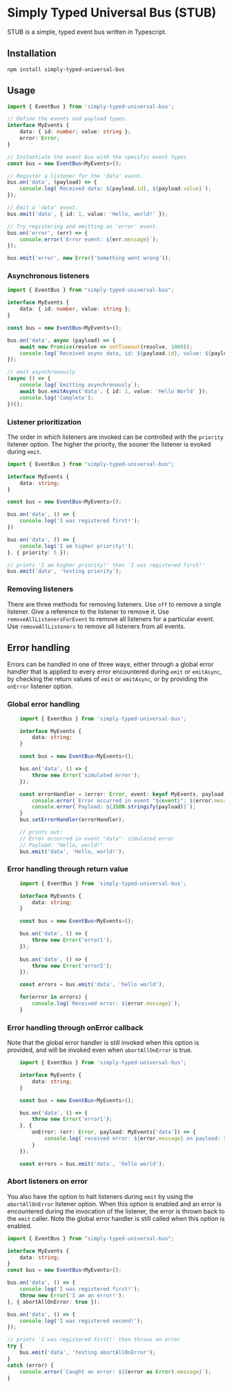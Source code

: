 # Simply Typed Universal Bus (STUB)

STUB is a simple, typed event bus written in Typescript. 

## Installation

`npm install simply-typed-universal-bus`

## Usage

```ts
import { EventBus } from 'simply-typed-universal-bus';

// Define the events and payload types.
interface MyEvents {
    data: { id: number; value: string };
    error: Error;
}

// Instantiate the event bus with the specific event types.
const bus = new EventBus<MyEvents>();

// Register a listener for the 'data' event.
bus.on('data', (payload) => {
    console.log(`Received data: ${payload.id}, ${payload.value}`);
});

// Emit a 'data' event.
bus.emit('data', { id: 1, value: 'Hello, world!' });

// Try registering and emitting an 'error' event.
bus.on('error', (err) => {
    console.error(`Error event: ${err.message}`);
});

bus.emit('error', new Error('Something went wrong'));
```

### Asynchronous listeners

```ts
import { EventBus } from "simply-typed-universal-bus";

interface MyEvents {
    data: { id: number, value: string };
}

const bus = new EventBus<MyEvents>();

bus.on('data', async (payload) => {
    await new Promise(resolve => setTimeout(resolve, 1000));
    console.log(`Received async data, id: ${payload.id}, value: ${payload.value}`);
});

// emit asynchronously
(async () => {
    console.log(`Emitting asynchronously`);
    await bus.emitAsync('data', { id: 1, value: 'Hello World' });
    console.log('Complete');
})();
```

### Listener prioritization

The order in which listeners are invoked can be controlled with the `priority` listener option. The higher the priority, the sooner the listener is evoked during `emit`. 

```ts
import { EventBus } from "simply-typed-universal-bus";

interface MyEvents {
    data: string;
}

const bus = new EventBus<MyEvents>();

bus.on('data', () => {
    console.log('I was registered first!');
})

bus.on('data', () => {
    console.log('I am higher priority!');
}, { priority: 5 });

// prints 'I am higher priority!' then 'I was registered first!'
bus.emit('data', 'testing priority');
```

### Removing listeners

There are three methods for removing listeners. Use `off` to remove a single listener. Give a reference to the listener to remove it. Use `removeAllListenersForEvent` to remove all listeners for a particular event.
Use `removeAllListeners` to remove all listeners from all events.

## Error handling

Errors can be handled in one of three ways; either through a global error handler that is applied to every error encountered during `emit` or `emitAsync`, by checking the return values of `emit` or `emitAsync`, or by providing the `onError` listener option. 

### Global error handling

```ts
    import { EventBus } from 'simply-typed-universal-bus';

    interface MyEvents {
        data: string;
    }

    const bus = new EventBus<MyEvents>();

    bus.on('data', () => {
        throw new Error('simulated error');
    });

    const errorHandler = (error: Error, event: keyof MyEvents, payload: MyEvents[keyof MyEvents]) => {
        console.error(`Error occurred in event "${event}": ${error.message}`);
        console.error(`Payload: ${JSON.stringify(payload)}`);
    }
    bus.setErrorHandler(errorHandler);

    // prints out:
    // Error occurred in event "data": simulated error
    // Payload: "Hello, world!"
    bus.emit('data', 'Hello, world!');
```

### Error handling through return value

```ts
    import { EventBus } from 'simply-typed-universal-bus';

    interface MyEvents {
        data: string;
    }

    const bus = new EventBus<MyEvents>(); 

    bus.on('data', () => {
        throw new Error('error1');
    });
   
    bus.on('data', () => {
        throw new Error('error2');
    });

    const errors = bus.emit('data', 'hello world');

    for(error in errors) {
        console.log(`Received error: ${error.message}`);
    }
```

### Error handling through onError callback

Note that the global error handler is still invoked when this option is provided, and will be invoked even when `abortAllOnError` is true. 

```ts
    import { EventBus } from 'simply-typed-universal-bus';

    interface MyEvents {
        data: string;
    }

    const bus = new EventBus<MyEvents>(); 

    bus.on('data', () => {
        throw new Error('error1');
    }, {
        onError: (err: Error, payload: MyEvents['data']) => {
            console.log(`received error: ${error.message} on payload: ${payload}`);
        }
    });

    const errors = bus.emit('data', 'hello world');
```

### Abort listeners on error

You also have the option to halt listeners during `emit` by using the `abortAllOnError` listener option. When this option is enabled and an error is encountered during the invocation of the listener, the error is thrown back to the `emit` caller. Note the global error handler is still called when this option is enabled. 

```ts
import { EventBus } from "simply-typed-universal-bus";

interface MyEvents {
    data: string;
}
const bus = new EventBus<MyEvents>();

bus.on('data', () => {
    console.log('I was registered first!');
    throw new Error('I am an error!');
}, { abortAllOnError: true });

bus.on('data', () => {
    console.log('I was registered second!');
});

// prints 'I was registered first!' then throws an error
try {
    bus.emit('data', 'testing abortAllOnError');
}
catch (error) {
    console.error(`Caught an error: ${(error as Error).message}`);
}
```
